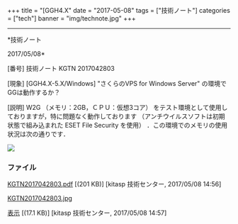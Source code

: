 ﻿+++
title = "[GGH4.X"
date = "2017-05-08"
tags = ["技術ノート"]
categories = ["tech"]
banner = "img/technote.jpg"
+++

-----------------------------------------------------------------------------------------------------------------------------

*技術ノート

2017/05/08*


[番号]
技術ノート KGTN 2017042803

[現象]
[GGH4.X-5.X/Windows] "さくらのVPS for Windows Server"
の環境でGGは動作するか？

[説明]
W2G （メモリ：2GB，ＣＰＵ：仮想3コア）
をテスト環境として使用しておりますが，特に問題なく動作しております
（アンチウイルスソフトは初期状態で組み込まれた ESET File Security
を使用） ．この環境でのメモリの使用状況は次の通りです．

![](http://techreport.kitasp.net/attachments/download/3557/KGTN2017042803.jpg)


### ファイル

 
 


[KGTN2017042803.pdf](http://techreport.kitasp.net/attachments/download/3556/KGTN2017042803.pdf)
 [(201 KB)] [kitasp 技術センター, 2017/05/08
14:56]

[KGTN2017042803.jpg](http://techreport.kitasp.net/attachments/download/3557/KGTN2017042803.jpg)

[表示](http://techreport.kitasp.net/attachments/3557/KGTN2017042803.jpg "表示")
 [(17.1 KB)] [kitasp 技術センター, 2017/05/08
14:57]


 


 

